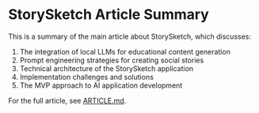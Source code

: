 # StorySketch Article Summary

This is a summary of the main article about StorySketch, which discusses:

1. The integration of local LLMs for educational content generation
2. Prompt engineering strategies for creating social stories
3. Technical architecture of the StorySketch application
4. Implementation challenges and solutions
5. The MVP approach to AI application development

For the full article, see [ARTICLE.md](ARTICLE.md).
